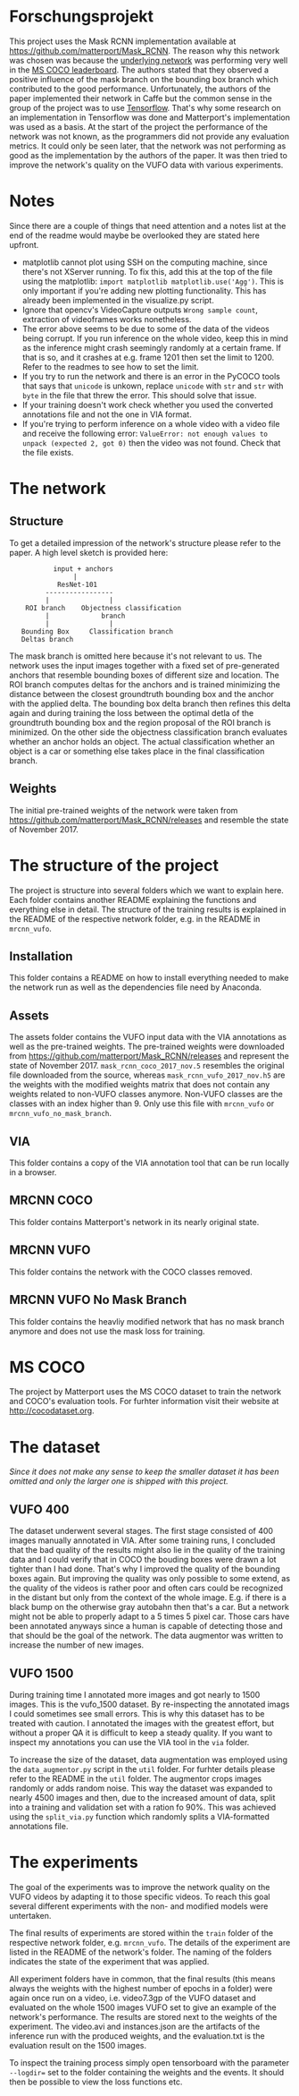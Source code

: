 # Forschungsprojekt

This project uses the Mask RCNN implementation available at https://github.com/matterport/Mask_RCNN. The reason why this network was chosen was because the [underlying network](https://arxiv.org/abs/1703.06870) was performing very well in the [MS COCO leaderboard](http://cocodataset.org/#detections-leaderboard). The authors stated that they observed a positive influence of the mask branch on the bounding box branch which contributed to the good performance. Unfortunately, the authors of the paper implemented their network in Caffe but the common sense in the group of the project was to use [Tensorflow](https://www.tensorflow.org/). That's why some research on an implementation in Tensorflow was done and Matterport's implementation was used as a basis. At the start of the project the performance of the network was not known, as the programmers did not provide any evaluation metrics. It could only be seen later, that the network was not performing as good as the implementation by the authors of the paper. It was then tried to improve the network's quality on the VUFO data with various experiments.

# Notes

Since there are a couple of things that need attention and a notes list at the end of the readme would maybe be overlooked they are stated here upfront.

* matplotlib cannot plot using SSH on the computing machine, since there's not XServer running. To fix this, add this at the top of the file using the matplotlib: `import matplotlib matplotlib.use('Agg')`. This is only important if you're adding new plotting functionality. This has already been implemented in the visualize.py script.
* Ignore that opencv's VideoCapture outputs `Wrong sample count`, extraction of videoframes works nonetheless.
* The error above seems to be due to some of the data of the videos being corrupt. If you run inference on the whole video, keep this in mind as the inference might crash seemingly randomly at a certain frame. If that is so, and it crashes at e.g. frame 1201 then set the limit to 1200. Refer to the readmes to see how to set the limit.
* If you try to run the network and there is an error in the PyCOCO tools that says that `unicode` is unkown, replace `unicode` with `str` and `str` with `byte` in the file that threw the error. This should solve that issue.
* If your training doesn't work check whether you used the converted annotations file and not the one in VIA format.
* If you're trying to perform inference on a whole video with a video file and receive the following error: `ValueError: not enough values to unpack (expected 2, got 0)` then the video was not found. Check that the file exists.

# The network

## Structure

To get a detailed impression of the network's structure please refer to the paper. A high level sketch is provided here:
```
           input + anchors
                |
            ResNet-101
         -----------------
         |               |
    ROI branch    Objectness classification 
         |             branch
         |               |
   Bounding Box     Classification branch
   Deltas branch
```
The mask branch is omitted here because it's not relevant to us. The network uses the input images together with a fixed set of pre-generated anchors that resemble bounding boxes of different size and location. The ROI branch computes deltas for the anchors and is trained minimizing the distance between the closest groundtruth bounding box and the anchor with the applied delta. The bounding box delta branch then refines this delta again and during training the loss between the optimal detla of the groundtruth bounding box and the region proposal of the ROI branch is minimized. On the other side the objectness classification branch evaluates whether an anchor holds an object. The actual classification whether an object is a car or something else takes place in the final classification branch.

## Weights

The initial pre-trained weights of the network were taken from https://github.com/matterport/Mask_RCNN/releases and resemble the state of November 2017.

# The structure of the project

The project is structure into several folders which we want to explain here. Each folder contains another README explaining the functions and everything else in detail. The structure of the training results is explained in the README of the respective network folder, e.g. in the README in `mrcnn_vufo`.

## Installation

This folder contains a README on how to install everything needed to make the network run as well as the dependencies file need by Anaconda.

## Assets

The assets folder contains the VUFO input data with the VIA annotations as well as the pre-trained weights. The pre-trained weights were downloaded from https://github.com/matterport/Mask_RCNN/releases and represent the state of November 2017. `mask_rcnn_coco_2017_nov.5` resembles the original file downloaded from the source, whereas `mask_rcnn_vufo_2017_nov.h5` are the weights with the modified weights matrix that does not contain any weights related to non-VUFO classes anymore. Non-VUFO classes are the classes with an index higher than 9. Only use this file with `mrcnn_vufo` or `mrcnn_vufo_no_mask_branch`.

## VIA

This folder contains a copy of the VIA annotation tool that can be run locally in a browser.

## MRCNN COCO

This folder contains Matterport's network in its nearly original state.

## MRCNN VUFO

This folder contains the network with the COCO classes removed.

## MRCNN VUFO No Mask Branch

This folder contains the heavliy modified network that has no mask branch anymore and does not use the mask loss for training.

# MS COCO

The project by Matterport uses the MS COCO dataset to train the network and COCO's evaluation tools. For furhter information visit their website at http://cocodataset.org.

# The dataset

_Since it does not make any sense to keep the smaller dataset it has been omitted and only the larger one is shipped with this project._

## VUFO 400

The dataset underwent several stages. The first stage consisted of 400 images manually annotated in VIA. After some training runs, I concluded that the bad quality of the results might also lie in the quality of the training data and I could verify that in COCO the bouding boxes were drawn a lot tighter than I had done. That's why I improved the quality of the bounding boxes again. But improving the quality was only possible to some extend, as the quality of the videos is rather poor and often cars could be recognized in the distant but only from the context of the whole image. E.g. if there is a black bump on the otherwise gray autobahn then that's a car. But a network might not be able to properly adapt to a 5 times 5 pixel car. Those cars have been annotated anyways since a human is capable of detecting those and that should be the goal of the network. The data augmentor was written to increase the number of new images.

## VUFO 1500

During training time I annotated more images and got nearly to 1500 images. This is the vufo_1500 dataset. By re-inspecting the annotated imags I could sometimes see small errors. This is why this dataset has to be treated with caution. I annotated the images with the greatest effort, but without a proper QA it is difficult to keep a steady quality. If you want to inspect my annotations you can use the VIA tool in the `via` folder.

To increase the size of the dataset, data augmentation was employed using the `data_augmentor.py` script in the `util` folder. For furhter details please refer to the README in the `util` folder. The augmentor crops images randomly or adds random noise. This way the dataset was expanded to nearly 4500 images and then, due to the increased amount of data, split into a training and validation set with a ration fo 90%. This was achieved using the `split_via.py` function which randomly splits a VIA-formatted annotations file. 

# The experiments

The goal of the experiments was to improve the network quality on the VUFO videos by adapting it to those specific videos. To reach this goal several different experiments with the non- and modified models were untertaken. 

The final results of experiments are stored within the `train` folder of the respective network folder, e.g. `mrcnn_vufo`. The details of the experiment are listed in the README of the network's folder. The naming of the folders indicates the state of the experiment that was applied.

All experiment folders have in common, that the final results (this means always the weights with the highest number of epochs in a folder) were again once run on a video, i.e. video7.3gp of the VUFO dataset and evaluated on the whole 1500 images VUFO set to give an example of the network's performance. The results are stored next to the weights of the experiment. The video.avi and instances.json are the artifacts of the inference run with the produced weights, and the evaluation.txt is the evaluation result on the 1500 images.

To inspect the training process simply open tensorboard with the parameter `--logdir=` set to the folder containing the weights and the events. It should then be possible to view the loss functions etc.